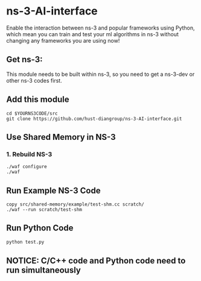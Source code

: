 # ns-3-AI-interface
Enable the interaction between ns-3 and popular frameworks using Python, which mean you can train and test your ml algorithms in ns-3 without changing any frameworks you are using now! 

## Get ns-3:  
This module needs to be built within ns-3, so you need to get a ns-3-dev or other ns-3 codes first.

## Add this module
```
cd $YOURNS3CODE/src
git clone https://github.com/hust-diangroup/ns-3-AI-interface.git
```

## Use Shared Memory in NS-3

### 1. Rebuild NS-3
```
./waf configure
./waf
```

## Run Example NS-3 Code
```
copy src/shared-memory/example/test-shm.cc scratch/
./waf --run scratch/test-shm
```

## Run Python Code
```python
python test.py
```

## NOTICE: C/C++ code and Python code need to run simultaneously
